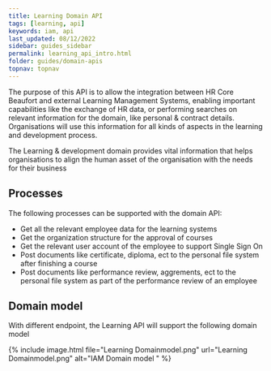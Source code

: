 ```yaml
---
title: Learning Domain API
tags: [learning, api]
keywords: iam, api
last_updated: 08/12/2022
sidebar: guides_sidebar
permalink: learning_api_intro.html
folder: guides/domain-apis
topnav: topnav
---
```


The purpose of this API is to allow the integration between HR Core Beaufort and external Learning Management Systems, enabling important capabilities like the exchange of HR data, or performing searches on relevant information for the domain, like personal & contract details. Organisations will use this information for all kinds of aspects in the learning and development process.  

The Learning & development domain provides vital information that helps organisations to align the human asset of the organisation with the needs for their business

## Processes
The following processes can be supported with the domain API:
- Get all the relevant employee data for the learning systems
- Get the organization structure for the approval of courses
- Get the relevant user account of the employee to support Single Sign On
- Post documents like certificate, diploma, ect to the personal file system after finishing a course
- Post documents like performance review, aggrements, ect to the personal file system as part of the performance review of an employee 

## Domain model
With different endpoint, the Learning  API will support the following domain model

{% include image.html file="Learning Domainmodel.png" url="Learning Domainmodel.png" alt="IAM Domain model " %}
